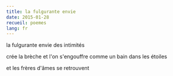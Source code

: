 ```yaml
---
title: la fulgurante envie
date: 2015-01-28
recueil: poemes
lang: fr
---
```


la fulgurante envie
des intimités

crée la brèche et l'on s'engouffre
comme un bain dans les étoiles

et les frères d'âmes se retrouvent
